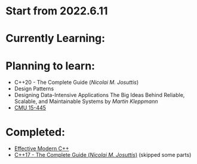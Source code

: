 # Start from 2022.6.11

# Currently Learning:

# Planning to learn:
- C++20 - The Complete Guide (_Nicolai M. Josuttis_)
- Design Patterns
- Designing Data-Intensive Applications The Big Ideas Behind Reliable, Scalable, and Maintainable Systems by _Martin Kleppmann_
- [CMU 15-445](https://15445.courses.cs.cmu.edu/spring2023/)

# Completed:
- [Effective Modern C++](./cpp/effective-modern-c%2B%2B/effective-modern-cpp.md)
- [C++17 - The Complete Guide (_Nicolai M. Josuttis_)](./cpp/c%2B%2B17/cpp17.md) (skipped some parts)
